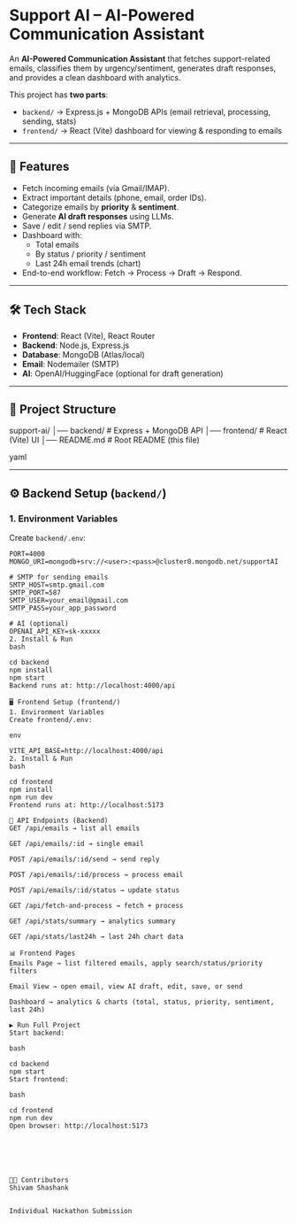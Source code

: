 # Support AI – AI-Powered Communication Assistant

An **AI-Powered Communication Assistant** that fetches support-related emails, classifies them by urgency/sentiment, generates draft responses, and provides a clean dashboard with analytics.

This project has **two parts**:

- `backend/` → Express.js + MongoDB APIs (email retrieval, processing, sending, stats)
- `frontend/` → React (Vite) dashboard for viewing & responding to emails

---

## 🚀 Features

- Fetch incoming emails (via Gmail/IMAP).
- Extract important details (phone, email, order IDs).
- Categorize emails by **priority** & **sentiment**.
- Generate **AI draft responses** using LLMs.
- Save / edit / send replies via SMTP.
- Dashboard with:
  - Total emails
  - By status / priority / sentiment
  - Last 24h email trends (chart)
- End-to-end workflow: Fetch → Process → Draft → Respond.

---

## 🛠️ Tech Stack

- **Frontend**: React (Vite), React Router
- **Backend**: Node.js, Express.js
- **Database**: MongoDB (Atlas/local)
- **Email**: Nodemailer (SMTP)
- **AI**: OpenAI/HuggingFace (optional for draft generation)

---

## 📂 Project Structure

support-ai/
│── backend/ # Express + MongoDB API
│── frontend/ # React (Vite) UI
│── README.md # Root README (this file)

yaml

---

## ⚙️ Backend Setup (`backend/`)

### 1. Environment Variables

Create `backend/.env`:

```env
PORT=4000
MONGO_URI=mongodb+srv://<user>:<pass>@cluster0.mongodb.net/supportAI

# SMTP for sending emails
SMTP_HOST=smtp.gmail.com
SMTP_PORT=587
SMTP_USER=your_email@gmail.com
SMTP_PASS=your_app_password

# AI (optional)
OPENAI_API_KEY=sk-xxxxx
2. Install & Run
bash

cd backend
npm install
npm start
Backend runs at: http://localhost:4000/api

🖥️ Frontend Setup (frontend/)
1. Environment Variables
Create frontend/.env:

env

VITE_API_BASE=http://localhost:4000/api
2. Install & Run
bash

cd frontend
npm install
npm run dev
Frontend runs at: http://localhost:5173

📡 API Endpoints (Backend)
GET /api/emails → list all emails

GET /api/emails/:id → single email

POST /api/emails/:id/send → send reply

POST /api/emails/:id/process → process email

POST /api/emails/:id/status → update status

GET /api/fetch-and-process → fetch + process

GET /api/stats/summary → analytics summary

GET /api/stats/last24h → last 24h chart data

📊 Frontend Pages
Emails Page → list filtered emails, apply search/status/priority filters

Email View → open email, view AI draft, edit, save, or send

Dashboard → analytics & charts (total, status, priority, sentiment, last 24h)

▶️ Run Full Project
Start backend:

bash

cd backend
npm start
Start frontend:

bash

cd frontend
npm run dev
Open browser: http://localhost:5173






👨‍💻 Contributors
Shivam Shashank


Individual Hackathon Submission
```

